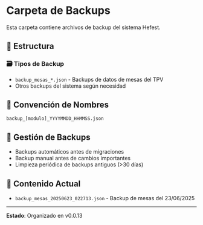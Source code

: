 # Carpeta de Backups

Esta carpeta contiene archivos de backup del sistema Hefest.

## 📁 Estructura

### 🗃️ Tipos de Backup
- `backup_mesas_*.json` - Backups de datos de mesas del TPV
- Otros backups del sistema según necesidad

## 📅 Convención de Nombres
```
backup_[modulo]_YYYYMMDD_HHMMSS.json
```

## 🔄 Gestión de Backups
- Backups automáticos antes de migraciones
- Backup manual antes de cambios importantes
- Limpieza periódica de backups antiguos (>30 días)

## 📝 Contenido Actual
- `backup_mesas_20250623_022713.json` - Backup de mesas del 23/06/2025

---
**Estado**: Organizado en v0.0.13
